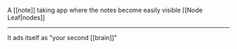 A [[note]] taking app where the notes become easily visible [[Node Leaf|nodes]]

---

It ads itself as "your second [[brain]]"